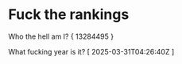 # Fuck the rankings

Who the hell am I?
{ 13284495 }

What fucking year is it?
[ 2025-03-31T04:26:40Z ]
